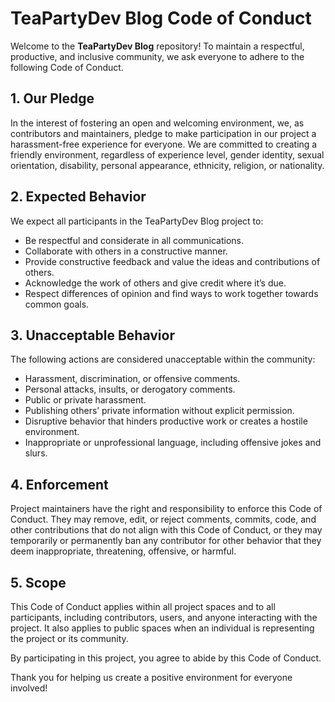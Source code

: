 # TeaPartyDev Blog Code of Conduct

Welcome to the **TeaPartyDev Blog** repository! To maintain a respectful, productive, and inclusive community, we ask everyone to adhere to the following Code of Conduct.

## 1. Our Pledge

In the interest of fostering an open and welcoming environment, we, as contributors and maintainers, pledge to make participation in our project a harassment-free experience for everyone. We are committed to creating a friendly environment, regardless of experience level, gender identity, sexual orientation, disability, personal appearance, ethnicity, religion, or nationality.

## 2. Expected Behavior

We expect all participants in the TeaPartyDev Blog project to:

- Be respectful and considerate in all communications.
- Collaborate with others in a constructive manner.
- Provide constructive feedback and value the ideas and contributions of others.
- Acknowledge the work of others and give credit where it’s due.
- Respect differences of opinion and find ways to work together towards common goals.

## 3. Unacceptable Behavior

The following actions are considered unacceptable within the community:

- Harassment, discrimination, or offensive comments.
- Personal attacks, insults, or derogatory comments.
- Public or private harassment.
- Publishing others’ private information without explicit permission.
- Disruptive behavior that hinders productive work or creates a hostile environment.
- Inappropriate or unprofessional language, including offensive jokes and slurs.

## 4. Enforcement

Project maintainers have the right and responsibility to enforce this Code of Conduct. They may remove, edit, or reject comments, commits, code, and other contributions that do not align with this Code of Conduct, or they may temporarily or permanently ban any contributor for other behavior that they deem inappropriate, threatening, offensive, or harmful.

## 5. Scope

This Code of Conduct applies within all project spaces and to all participants, including contributors, users, and anyone interacting with the project. It also applies to public spaces when an individual is representing the project or its community.

By participating in this project, you agree to abide by this Code of Conduct.

Thank you for helping us create a positive environment for everyone involved!
